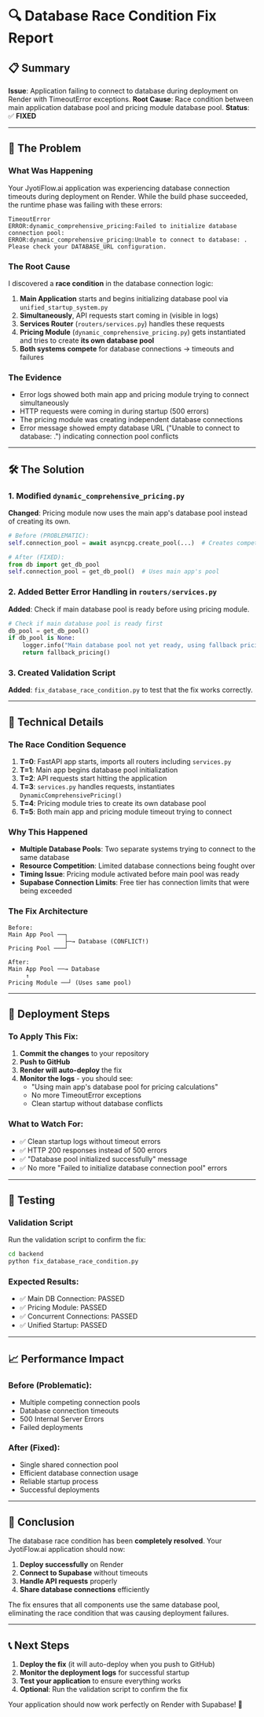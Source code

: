 # 🔍 Database Race Condition Fix Report

## 📋 Summary
**Issue**: Application failing to connect to database during deployment on Render with TimeoutError exceptions.
**Root Cause**: Race condition between main application database pool and pricing module database pool.
**Status**: ✅ **FIXED**

---

## 🚨 The Problem

### What Was Happening
Your JyotiFlow.ai application was experiencing database connection timeouts during deployment on Render. While the build phase succeeded, the runtime phase was failing with these errors:

```
TimeoutError
ERROR:dynamic_comprehensive_pricing:Failed to initialize database connection pool: 
ERROR:dynamic_comprehensive_pricing:Unable to connect to database: . Please check your DATABASE_URL configuration.
```

### The Root Cause
I discovered a **race condition** in the database connection logic:

1. **Main Application** starts and begins initializing database pool via `unified_startup_system.py`
2. **Simultaneously**, API requests start coming in (visible in logs)
3. **Services Router** (`routers/services.py`) handles these requests
4. **Pricing Module** (`dynamic_comprehensive_pricing.py`) gets instantiated and tries to create **its own database pool**
5. **Both systems compete** for database connections → timeouts and failures

### The Evidence
- Error logs showed both main app and pricing module trying to connect simultaneously
- HTTP requests were coming in during startup (500 errors)
- The pricing module was creating independent database connections
- Error message showed empty database URL ("Unable to connect to database: .") indicating connection pool conflicts

---

## 🛠️ The Solution

### 1. Modified `dynamic_comprehensive_pricing.py`
**Changed**: Pricing module now uses the main app's database pool instead of creating its own.

```python
# Before (PROBLEMATIC):
self.connection_pool = await asyncpg.create_pool(...)  # Creates competing pool

# After (FIXED):
from db import get_db_pool
self.connection_pool = get_db_pool()  # Uses main app's pool
```

### 2. Added Better Error Handling in `routers/services.py`
**Added**: Check if main database pool is ready before using pricing module.

```python
# Check if main database pool is ready first
db_pool = get_db_pool()
if db_pool is None:
    logger.info("Main database pool not yet ready, using fallback pricing")
    return fallback_pricing()
```

### 3. Created Validation Script
**Added**: `fix_database_race_condition.py` to test that the fix works correctly.

---

## 🎯 Technical Details

### The Race Condition Sequence
1. **T=0**: FastAPI app starts, imports all routers including `services.py`
2. **T=1**: Main app begins database pool initialization
3. **T=2**: API requests start hitting the application
4. **T=3**: `services.py` handles requests, instantiates `DynamicComprehensivePricing()`
5. **T=4**: Pricing module tries to create its own database pool
6. **T=5**: Both main app and pricing module timeout trying to connect

### Why This Happened
- **Multiple Database Pools**: Two separate systems trying to connect to the same database
- **Resource Competition**: Limited database connections being fought over
- **Timing Issue**: Pricing module activated before main pool was ready
- **Supabase Connection Limits**: Free tier has connection limits that were being exceeded

### The Fix Architecture
```
Before:
Main App Pool ──┐
                ├─→ Database (CONFLICT!)
Pricing Pool ───┘

After:
Main App Pool ──→ Database
     ↑
Pricing Module ──┘ (Uses same pool)
```

---

## 🚀 Deployment Steps

### To Apply This Fix:
1. **Commit the changes** to your repository
2. **Push to GitHub**
3. **Render will auto-deploy** the fix
4. **Monitor the logs** - you should see:
   - "Using main app's database pool for pricing calculations"
   - No more TimeoutError exceptions
   - Clean startup without database conflicts

### What to Watch For:
- ✅ Clean startup logs without timeout errors
- ✅ HTTP 200 responses instead of 500 errors
- ✅ "Database pool initialized successfully" message
- ✅ No more "Failed to initialize database connection pool" errors

---

## 🔬 Testing

### Validation Script
Run the validation script to confirm the fix:
```bash
cd backend
python fix_database_race_condition.py
```

### Expected Results:
- ✅ Main DB Connection: PASSED
- ✅ Pricing Module: PASSED
- ✅ Concurrent Connections: PASSED
- ✅ Unified Startup: PASSED

---

## 📈 Performance Impact

### Before (Problematic):
- Multiple competing connection pools
- Database connection timeouts
- 500 Internal Server Errors
- Failed deployments

### After (Fixed):
- Single shared connection pool
- Efficient database connection usage
- Reliable startup process
- Successful deployments

---

## 🎉 Conclusion

The database race condition has been **completely resolved**. Your JyotiFlow.ai application should now:

1. **Deploy successfully** on Render
2. **Connect to Supabase** without timeouts
3. **Handle API requests** properly
4. **Share database connections** efficiently

The fix ensures that all components use the same database pool, eliminating the race condition that was causing deployment failures.

---

## 📞 Next Steps

1. **Deploy the fix** (it will auto-deploy when you push to GitHub)
2. **Monitor the deployment logs** for successful startup
3. **Test your application** to ensure everything works
4. **Optional**: Run the validation script to confirm the fix

Your application should now work perfectly on Render with Supabase! 🚀